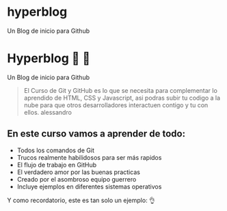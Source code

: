 # hyperblog
Un Blog de inicio para Github

# Hyperblog 💚 💪
Un Blog de inicio para Github

> El Curso de Git y GitHub es lo que se necesita para complementar
lo aprendido de HTML, CSS y Javascript, asi podras subir tu codigo 
a la nube para que otros desarrolladores interactuen contigo y tu 
con ellos.
> alessandro

## En este curso vamos a aprender de todo:
* Todos los comandos de Git
* Trucos realmente habilidosos para ser más rapidos
* El flujo de trabajo en GitHub
* El verdadero amor por las buenas practicas
* Creado por el asombroso equipo guerrero
* Incluye ejemplos en diferentes sistemas operativos

Y como recordatorio, este es tan solo un ejemplo: 👌
